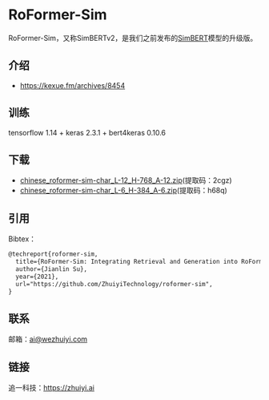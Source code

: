 # RoFormer-Sim
RoFormer-Sim，又称SimBERTv2，是我们之前发布的[SimBERT](https://github.com/ZhuiyiTechnology/simbert)模型的升级版。

## 介绍
- https://kexue.fm/archives/8454

## 训练
tensorflow 1.14 + keras 2.3.1 + bert4keras 0.10.6

## 下载
- [chinese_roformer-sim-char_L-12_H-768_A-12.zip](https://pan.baidu.com/s/1f1FB288nv1a6jYjsNCordg)(提取码：2cgz)
- [chinese_roformer-sim-char_L-6_H-384_A-6.zip](https://pan.baidu.com/s/1r0eJ7shGwQ0RzV9BTFFW4g)(提取码：h68q)

## 引用

Bibtex：

```tex
@techreport{roformer-sim,
  title={RoFormer-Sim: Integrating Retrieval and Generation into RoFormer},
  author={Jianlin Su},
  year={2021},
  url="https://github.com/ZhuiyiTechnology/roformer-sim",
}
```

 ## 联系

邮箱：ai@wezhuiyi.com

## 链接

追一科技：https://zhuiyi.ai
